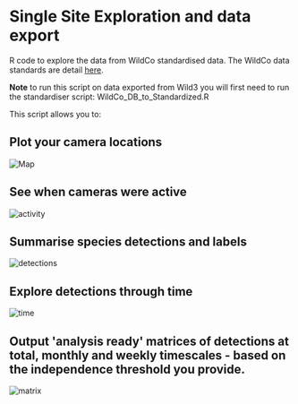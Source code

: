 # Single Site Exploration and data export
R code to explore the data from WildCo standardised data. The WildCo data standards are detail [here](https://docs.google.com/spreadsheets/d/1TP5ZHzp3EVE3SplrgC4mGzqQWly0cmro/edit?usp=sharing&ouid=116356192910674281375&rtpof=true&sd=true).

**Note** to run this script on data exported from Wild3 you will first need to run the standardiser script: WildCo_DB_to_Standardized.R 

This script allows you to:

## Plot your camera locations
![Map](https://user-images.githubusercontent.com/4758200/110359063-e45bcf00-7ff1-11eb-9a07-750090ae9cc6.png)
## See when cameras were active
![activity](https://wildlife.sites.olt.ubc.ca/files/2021/03/activity.jpg)
## Summarise species detections and labels
![detections](https://wildlife.sites.olt.ubc.ca/files/2021/03/detections.jpg)
## Explore detections through time
![time](https://wildlife.sites.olt.ubc.ca/files/2021/03/time.jpg)
## Output 'analysis ready' matrices of detections at total, monthly and weekly timescales - based on the independence threshold you provide.
![matrix](https://wildlife.sites.olt.ubc.ca/files/2021/03/output.jpg)
